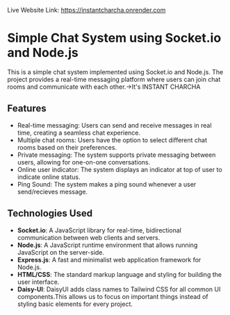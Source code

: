 Live Website Link: https://instantcharcha.onrender.com


# Simple Chat System using Socket.io and Node.js

This is a simple chat system implemented using Socket.io and Node.js. The project provides a real-time messaging platform where users can join chat rooms and communicate with each other.->It's INSTANT CHARCHA

## Features

- Real-time messaging: Users can send and receive messages in real time, creating a seamless chat experience.
- Multiple chat rooms: Users have the option to select different chat rooms based on their preferences.
- Private messaging: The system supports private messaging between users, allowing for one-on-one conversations.
- Online user indicator: The system displays an indicator at top of user to indicate online status.
- Ping Sound: The system makes a ping sound whenever a user send/recieves message.

## Technologies Used

- **Socket.io**: A JavaScript library for real-time, bidirectional communication between web clients and servers.
- **Node.js**: A JavaScript runtime environment that allows running JavaScript on the server-side.
- **Express.js**: A fast and minimalist web application framework for Node.js.
- **HTML/CSS**: The standard markup language and styling for building the user interface.
- **Daisy-UI**: DaisyUI adds class names to Tailwind CSS for all common UI components.This allows us to focus on
                important things instead of styling basic elements for every project.




